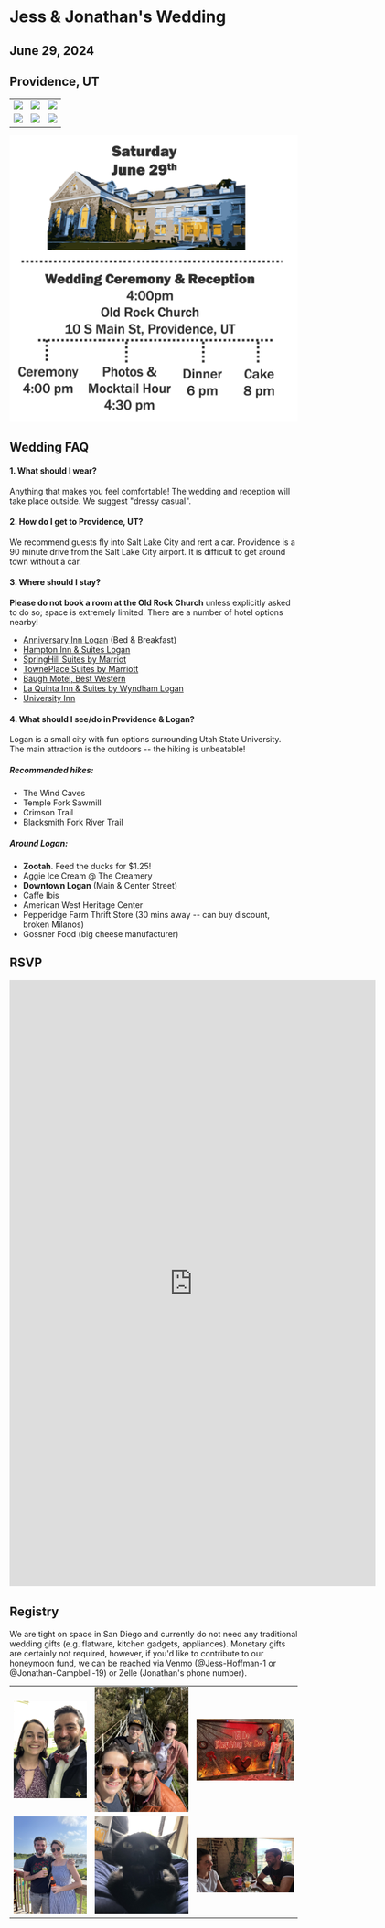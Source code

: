 # Jess & Jonathan's Wedding
## June 29, 2024
## Providence, UT

|   |   |   |
|---|---|---|
|![](/pictures/summer_utah_1.jpg) |  ![](/pictures/summer_utah_2.jpg) |  ![](/pictures/summer_utah_4.jpg)
|![](/pictures/joshuatree.jpg) |  ![](/pictures/jonathanandbabs.jpg) |  ![](/pictures/utahsnow.jpg)

![](/pictures/concisetimeline_v2.png)

## Wedding FAQ
#### 1. What should I wear? 
Anything that makes you feel comfortable! The wedding and reception will take place outside. We suggest "dressy casual".
#### 2. How do I get to Providence, UT?
We recommend guests fly into Salt Lake City and rent a car. Providence is a 90 minute drive from the Salt Lake City airport. It is difficult to get around town without a car.
#### 3. Where should I stay? 
**Please do not book a room at the Old Rock Church** unless explicitly asked to do so; space is extremely limited. There are a number of hotel options nearby!
- [Anniversary Inn Logan](https://anniversaryinn.com/?_gl=1%2Ac9x3k7%2A_ga%2AMTczOTM1NzI0My4xNjk4ODY3MzIy%2A_ga_HDN04DDFHD%2AMTY5ODg2NzMyMi4xLjAuMTY5ODg2NzMyMi42MC4wLjA.%2A_gcl_au%2AMTc3MDAyNTIwNy4xNjk4ODY3MzIy) (Bed & Breakfast)
- [Hampton Inn & Suites Logan](https://www.hilton.com/en/hotels/lgudahx-hampton-suites-logan/?SEO_id=GMB-AMER-HX-LGUDAHX&y_source=1_MTE5NTE1NDQtNzE1LWxvY2F0aW9uLndlYnNpdGU%3D)
- [SpringHill Suites by Marriot](https://www.marriott.com/en-us/hotels/slclg-springhill-suites-logan/overview/?scid=f2ae0541-1279-4f24-b197-a979c79310b0)
- [TownePlace Suites by Marriott](https://www.marriott.com/en-us/hotels/slctg-towneplace-suites-logan/overview/?gclid=CjwKCAiAp5qsBhAPEiwAP0qeJnNzCP9q8XLPqhkmK8p_CHdGbUFV5ic7A3XAbT2Cuj6eWdejIcoqgRoCiLMQAvD_BwE&gclsrc=aw.ds&cid=PAI_GLB0004YXD_GLE000BIM5_GLF000OETA)
- [Baugh Motel, Best Western](https://www.bestwestern.com/en_US/book/hotel-rooms.53014.html?iata=00171880&ssob=BLBWI0004G&cid=BLBWI0004G:google:gmb:53014)
- [La Quinta Inn & Suites by Wyndham Logan](https://www.wyndhamhotels.com/laquinta/logan-utah/la-quinta-logan/overview?CID=LC:6ysy27krtpcrqev:53449)
- [University Inn](https://hotel.usu.edu/)

#### 4. What should I see/do in Providence & Logan?
Logan is a small city with fun options surrounding Utah State University. The main attraction is the outdoors -- the hiking is unbeatable!
##### Recommended hikes:
- The Wind Caves
- Temple Fork Sawmill
- Crimson Trail
- Blacksmith Fork River Trail

##### Around Logan:
- **Zootah**. Feed the ducks for $1.25!
- Aggie Ice Cream @ The Creamery
- **Downtown Logan** (Main & Center Street)
- Caffe Ibis
- American West Heritage Center
- Pepperidge Farm Thrift Store (30 mins away -- can buy discount, broken Milanos)
- Gossner Food (big cheese manufacturer)

## RSVP
<iframe src="https://docs.google.com/forms/d/e/1FAIpQLSdg0v7PWcbjbDapeu2auTm6qU7A0672k2GflRwkfPhxafHpbA/viewform?embedded=true" width="640" height="1061" frameborder="0" marginheight="0" marginwidth="0">Loading…</iframe>

## Registry
We are tight on space in San Diego and currently do not need any traditional wedding gifts (e.g. flatware, kitchen gadgets, appliances). 
Monetary gifts are certainly not required, however, if you'd like to contribute to our honeymoon fund, we can be reached via Venmo (@Jess-Hoffman-1 or @Jonathan-Campbell-19) or Zelle (Jonathan's phone number).

|   |   |   |
|---|---|---|
|![](/pictures/kentucky.jpg) | ![](/pictures/bridge.jpg)  | ![](/pictures/meatloaf.jpg) 
| ![](/pictures/holden.jpg) | ![](/pictures/babscollar.jpg)  |  ![](/pictures/halfwaycrooks.JPG)
